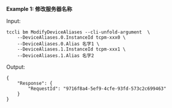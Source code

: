 **Example 1: 修改服务器名称**



Input: 

```
tccli bm ModifyDeviceAliases --cli-unfold-argument  \
    --DeviceAliases.0.InstanceId tcpm-xxx0 \
    --DeviceAliases.0.Alias 名字1 \
    --DeviceAliases.1.InstanceId tcpm-xxx1 \
    --DeviceAliases.1.Alias 名字2
```

Output: 
```
{
    "Response": {
        "RequestId": "9716f8a4-5ef9-4cfe-93fd-573c2c699463"
    }
}
```

